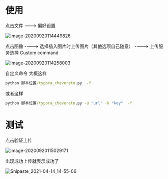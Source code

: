 # 使用

点击文件 ---> 偏好设置

![image-20200920114449826](https://image.zhr.red/images/2020/09/20/image-2020-09-20-11-44-51-606987.png)

点击图像  ----> 选择插入图片时上传图片（其他选项自己随意） ---->  上传服务选择 Custom command

![image-20200920114258003](https://image.zhr.red/images/2020/09/20/image-2020-09-20-11-42-59-730516.png)

自定义命令 大概这样

```cmd
python 脚本位置/typora_chevereto.py  -f
```

或者这样

```cmd
python 脚本位置/typora_chevereto.py -u "url" -k "key"  -f
```



# 测试

点击验证上传

![image-20200920115029171](https://image.zhr.red/images/2020/09/20/image-2020-09-20-11-50-30-905603.png)

出现成功上传就表示成功了

![Snipaste_2021-04-14_14-55-06](https://image.zhr.red/images/2021/04/14/image-2021-04-14-14-56-29-714829.png)